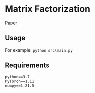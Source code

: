 # Matrix Factorization

[Paper](https://ieeexplore.ieee.org/abstract/document/5197422)

## Usage

For example: `python src\main.py`

## Requirements

```
python==3.7
PyTorch==1.11
numpy==1.21.5
```